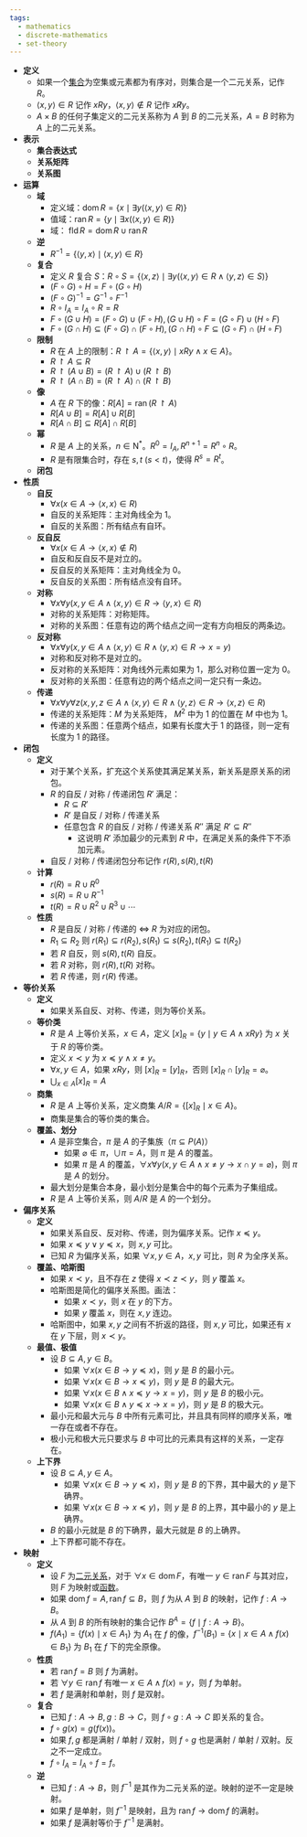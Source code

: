 ```yaml
---
tags:
  - mathematics
  - discrete-mathematics
  - set-theory
---
```

- **定义**
    - 如果一个[集合](/notes/docs/mathematics/discrete-mathematics/set)为空集或元素都为有序对，则集合是一个二元关系，记作 $R$。
    - $\langle x,y \rangle \in R$ 记作 $xRy$，$\langle x, y \rangle \notin R$ 记作 $x \not R y$。
    - $A \times B$ 的任何子集定义的二元关系称为 $A$ 到 $B$ 的二元关系，$A=B$ 时称为 $A$ 上的二元关系。
- **表示**
    - **集合表达式**
    - **关系矩阵**
    - **关系图**
- **运算**
    - **域**
        - 定义域：$\operatorname{dom} R = \{x \mid \exists y (\langle x,y \rangle \in R)\}$
        - 值域：$\operatorname{ran} R = \{y \mid \exists x (\langle x,y \rangle \in R)\}$
        - 域： $\operatorname{fld} R = \operatorname{dom} R \cup \operatorname{ran} R$
    - **逆**
        - $R^{-1} = \{\langle y, x \rangle \mid \langle x, y \rangle \in R\}$
    - **复合**
        - 定义 $R$ 复合 $S$：$R \circ S = \{ \langle x, z \rangle \mid \exists y (\langle x, y \rangle \in R \land \langle y, z \rangle \in S)\}$
        - $(F \circ G) \circ H = F \circ (G \circ H)$
        - $(F \circ G)^{-1} = G^{-1} \circ F^{-1}$
        - $R \circ I_A = I_A \circ R = R$
        - $F \circ (G \cup H) = (F \circ G) \cup (F \circ H), (G \cup H) \circ F = (G \circ F) \cup (H \circ F)$
        - $F \circ (G \cap H) \subseteq (F \circ G) \cap (F \circ H), (G \cap H) \circ F \subseteq (G \circ F) \cap (H \circ F)$
    - **限制**
        - $R$ 在 $A$ 上的限制：$R \upharpoonright A = \{\langle x, y\rangle \mid xRy \land x \in A\}$。
        - $R \upharpoonright A \subseteq R$
        - $R \upharpoonright (A \cup B) = (R \upharpoonright A) \cup (R \upharpoonright B)$
        - $R \upharpoonright (A \cap B) = (R \upharpoonright A) \cap (R \upharpoonright B)$
    - **像**
        - $A$ 在 $R$ 下的像：$R[A] = \operatorname{ran}(R \upharpoonright A)$
        - $R[A \cup B] = R[A] \cup R[B]$
        - $R[A \cap B] \subseteq R[A] \cap R[B]$
    - **幂**
        - $R$ 是 $A$ 上的关系，$n \in \mathrm {N^*}$。$R^0 = I_A,R^{n+1} = R^n \circ R$。
        - $R$ 是有限集合时，存在 $s,t\ (s < t)$，使得 $R^s = R^t$。
    - **闭包**
- **性质**
    - **自反**
        - $\forall x(x \in A \to \langle x, x \rangle \in R)$
        - 自反的关系矩阵：主对角线全为 $1$。
        - 自反的关系图：所有结点有自环。
    - **反自反**
        - $\forall x(x \in A \to \langle x, x \rangle \notin R)$
        - 自反和反自反不是对立的。
        - 反自反的关系矩阵：主对角线全为 $0$。
        - 反自反的关系图：所有结点没有自环。
    - **对称**
        - $\forall x \forall y (x,y \in A \land \langle x, y\rangle \in R \to \langle y, x \rangle \in R)$
        - 对称的关系矩阵：对称矩阵。
        - 对称的关系图：任意有边的两个结点之间一定有方向相反的两条边。
    - **反对称**
        - $\forall x \forall y (x,y \in A \land \langle x, y\rangle \in R \land \langle y, x \rangle \in R \to x = y)$
        - 对称和反对称不是对立的。
        - 反对称的关系矩阵：对角线外元素如果为 $1$，那么对称位置一定为 $0$。
        - 反对称的关系图：任意有边的两个结点之间一定只有一条边。
    - **传递**
        - $\forall x\forall y\forall z(x,y,z \in A \land \langle x, y \rangle \in R \land \langle y, z\rangle \in R \to \langle x, z \rangle \in R)$
        - 传递的关系矩阵：$M$ 为关系矩阵， $M^2$ 中为 $1$ 的位置在 $M$ 中也为 $1$。
        - 传递的关系图：任意两个结点，如果有长度大于 $1$ 的路径，则一定有长度为 $1$ 的路径。
- **闭包**
    - **定义**
        - 对于某个关系，扩充这个关系使其满足某关系，新关系是原关系的闭包。
        - $R$ 的自反 / 对称 / 传递闭包 $R'$ 满足：
            - $R \subseteq R'$
            - $R'$ 是自反 / 对称 / 传递关系
            - 任意包含 $R$ 的自反 / 对称 / 传递关系 $R''$ 满足 $R' \subseteq R''$
                - 这说明 $R'$ 添加最少的元素到 $R$ 中，在满足关系的条件下不添加元素。
        - 自反 / 对称 / 传递闭包分布记作 $r(R),s(R),t(R)$
    - **计算**
        - $r(R) = R \cup R^0$
        - $s(R) = R \cup R^{-1}$
        - $t(R) = R \cup R^2 \cup R^3 \cup \cdots$
    - **性质**
        - $R$ 是自反 / 对称 / 传递的 $\iff$ $R$ 为对应的闭包。
        - $R_1 \subseteq R_2$ 则 $r(R_1) \subseteq r(R_2),s(R_1) \subseteq s(R_2),t(R_1) \subseteq t(R_2)$
        - 若 $R$ 自反，则 $s(R),t(R)$ 自反。
        - 若 $R$ 对称，则 $r(R),t(R)$ 对称。
        - 若 $R$ 传递，则 $r(R)$ 传递。
- **等价关系** <span id="zwakul"></span>
    - **定义**
        - 如果关系自反、对称、传递，则为等价关系。
    - **等价类**
        - $R$ 是 $A$ 上等价关系，$x \in A$，定义 $[x]_R = \{y \mid y \in A \land xRy \}$ 为 $x$ 关于 $R$ 的等价类。
        - 定义 $x \prec y$ 为 $x \preceq y \land x \neq y$。
        - $\forall x,y\in A$，如果 $xRy$，则 $[x]_R=[y]_R$，否则 $[x]_R \cap [y]_R = \varnothing$。
        - $\displaystyle\bigcup_{x\in A} [x]_R = A$
    - **商集**
        - $R$ 是 $A$ 上等价关系，定义商集 $A/R = \{[x]_R \mid x \in A\}$。
        - 商集是集合的等价类的集合。
    - **覆盖、划分**
        - $A$ 是非空集合，$\pi$ 是 $A$ 的子集族（$\pi \subseteq P(A)$）
            - 如果 $\varnothing \notin \pi$，$\cup\pi=A$，则 $\pi$ 是 $A$ 的覆盖。
            - 如果 $\pi$ 是 $A$ 的覆盖，$\forall x\forall y(x,y\in A \land x \neq y \to x \cap y = \varnothing)$，则 $\pi$ 是 $A$ 的划分。
        - 最大划分是集合本身，最小划分是集合中的每个元素为子集组成。
        - $R$ 是 $A$ 上等价关系，则 $A/R$ 是 $A$ 的一个划分。
- **偏序关系** <span id="kynj0r"></span>
    - **定义**
        - 如果关系自反、反对称、传递，则为偏序关系。记作 $x \preceq y$。
        - 如果 $x \preceq y \lor y \preceq x$，则 $x,y$ 可比。
        - 已知 $R$ 为偏序关系，如果 $\forall x,y\in A$，$x,y$ 可比，则 $R$ 为全序关系。
    - **覆盖、哈斯图**
        - 如果 $x \prec y$，且不存在 $z$ 使得 $x \prec z \prec y$，则 $y$ 覆盖 $x$。
        - 哈斯图是简化的偏序关系图。画法：
            - 如果 $x \prec y$，则 $x$ 在 $y$ 的下方。
            - 如果 $y$ 覆盖 $x$，则在 $x,y$ 连边。
        - 哈斯图中，如果 $x,y$ 之间有不折返的路径，则 $x,y$ 可比，如果还有 $x$ 在 $y$ 下层，则 $x \prec y$。
    - **最值、极值**
        - 设 $B \subseteq A,y \in B$。
            - 如果 $\forall x(x \in B \to y \preceq x)$，则 $y$ 是 $B$ 的最小元。
            - 如果 $\forall x(x \in B \to x \preceq y)$，则 $y$ 是 $B$ 的最大元。
            - 如果 $\forall x(x \in B \land x \preceq y \to x = y)$，则 $y$ 是 $B$ 的极小元。
            - 如果 $\forall x(x \in B \land y \preceq x \to x = y)$，则 $y$ 是 $B$ 的极大元。
        - 最小元和最大元与 $B$ 中所有元素可比，并且具有同样的顺序关系，唯一存在或者不存在。
        - 极小元和极大元只要求与 $B$ 中可比的元素具有这样的关系，一定存在。
    - **上下界**
        - 设 $B \subseteq A,y \in A$。
            - 如果 $\forall x(x \in B \to y \preceq x)$，则 $y$ 是 $B$ 的下界，其中最大的 $y$ 是下确界。
            - 如果 $\forall x(x \in B \to x \preceq y)$，则 $y$ 是 $B$ 的上界，其中最小的 $y$ 是上确界。
        - $B$ 的最小元就是 $B$ 的下确界，最大元就是 $B$ 的上确界。
        - 上下界都可能不存在。
-  **映射**
    - **定义**
        - 设 $F$ 为[二元关系](/notes/docs/mathematics/discrete-mathematics/binary-relationship)，对于 $\forall x \in \operatorname{dom} F$，有唯一 $y \in \operatorname{ran} F$ 与其对应，则 $F$ 为映射或[函数](/notes/docs/mathematics/calculus/function)。
        - 如果 $\operatorname{dom}f=A,\operatorname{ran}f \subseteq B$，则 $f$ 为从 $A$ 到 $B$ 的映射，记作 $f:A \to B$。
        - 从 $A$ 到 $B$ 的所有映射的集合记作 $B^A = \{f \mid f: A \to B\}$。
        - $f(A_1) = \{f(x) \mid x \in A_1 \}$ 为 $A_1$ 在 $f$ 的像，$f^{-1}(B_1) = \{ x \mid x \in A \land f(x) \in B_1\}$ 为 $B_1$ 在 $f$ 下的完全原像。
    - **性质**
        - 若 $\operatorname{ran} f= B$ 则 $f$ 为满射。
        - 若 $\forall y \in \operatorname{ran} f$ 有唯一 $x \in A \land f(x) = y$，则 $f$ 为单射。
        - 若 $f$ 是满射和单射，则 $f$ 是双射。
    - **复合**
        - 已知 $f: A\to B,g:B\to C$，则 $f \circ g: A \to C$ 即关系的复合。
        - $f\circ g(x) = g(f(x))$。
        - 如果 $f,g$ 都是满射 / 单射 / 双射，则 $f\circ g$ 也是满射 / 单射 / 双射。反之不一定成立。
        - $f\circ I_A = I_A \circ f = f$。
    - **逆**
        - 已知 $f: A\to B$，则 $f^{-1}$ 是其作为二元关系的逆。映射的逆不一定是映射。
        - 如果 $f$ 是单射，则 $f^{-1}$ 是映射，且为 $\operatorname{ran}f \to \operatorname{dom}f$ 的满射。
        - 如果 $f$ 是满射等价于 $f^{-1}$ 是满射。
